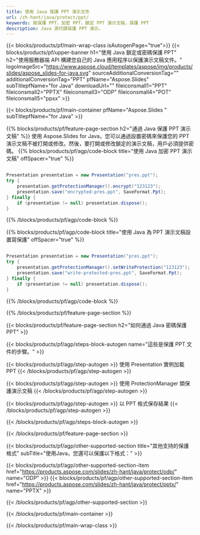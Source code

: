 ```yaml
---
title: 使用 Java 保護 PPT 演示文件
url: /zh-hant/java/protect/ppt/
keywords: 寫保護 PPT，加密 PPT，鎖定 PPT 演示文稿，保護 PPT
description: Java 源代碼保護 PPT 演示。
---
```


{{< blocks/products/pf/main-wrap-class isAutogenPage="true">}}
{{< blocks/products/pf/upper-banner h1="使用 Java 鎖定或密碼保護 PPT" h2="使用服務器端 API 構建您自己的 Java 應用程序以保護演示文稿文件。" logoImageSrc="https://www.aspose.cloud/templates/aspose/img/products/slides/aspose_slides-for-java.svg" sourceAdditionalConversionTag="" additionalConversionTag="PPT" pfName="Aspose.Slides" subTitlepfName="for Java" downloadUrl="" fileiconsmall1="PPT" fileiconsmall2="PPTX" fileiconsmall3="ODP" fileiconsmall4="POT" fileiconsmall5="ppsx" >}}

{{< blocks/products/pf/main-container pfName="Aspose.Slides " subTitlepfName="for Java" >}}

{{% blocks/products/pf/feature-page-section  h2="通過 Java 保護 PPT 演示文稿" %}}
使用 Aspose.Slides for Java，您可以通過設置密碼來保護您的 PPT 演示文稿不被打開或修改。然後，要打開或修改鎖定的演示文稿，用戶必須提供密碼。
{{% blocks/products/pf/agp/code-block title="使用 Java 加密 PPT 演示文稿" offSpacer="true" %}}

```java

Presentation presentation = new Presentation("pres.ppt");
try {
    presentation.getProtectionManager().encrypt("123123");
    presentation.save("encrypted-pres.ppt", SaveFormat.Ppt);
} finally {
    if (presentation != null) presentation.dispose();
}
```

{{% /blocks/products/pf/agp/code-block %}}

{{% blocks/products/pf/agp/code-block title="使用 Java 為 PPT 演示文稿設置寫保護" offSpacer="true" %}}

```java

Presentation presentation = new Presentation("pres.ppt");
try {
    presentation.getProtectionManager().setWriteProtection("123123");
    presentation.save("write-protected-pres.ppt", SaveFormat.Ppt);
} finally {
    if (presentation != null) presentation.dispose();
}
```

{{% /blocks/products/pf/agp/code-block %}}

{{% /blocks/products/pf/feature-page-section %}}

{{< blocks/products/pf/feature-page-section  h2="如何通過 Java 密碼保護 PPT" >}}

{{< blocks/products/pf/agp/steps-block-autogen name="這些是保護 PPT 文件的步驟。" >}}

{{< blocks/products/pf/agp/step-autogen >}}
使用 Presentation 實例加載 PPT
{{< /blocks/products/pf/agp/step-autogen >}}

{{< blocks/products/pf/agp/step-autogen >}}
使用 ProtectionManager 類保護演示文稿
{{< /blocks/products/pf/agp/step-autogen >}}

{{< blocks/products/pf/agp/step-autogen >}}
以 PPT 格式保存結果
{{< /blocks/products/pf/agp/step-autogen >}}

{{< /blocks/products/pf/agp/steps-block-autogen >}}

{{< /blocks/products/pf/feature-page-section >}}

{{< blocks/products/pf/agp/other-supported-section title="其他支持的保護格式" subTitle="使用Java，您還可以保護以下格式：" >}}

{{< blocks/products/pf/agp/other-supported-section-item href="https://products.aspose.com/slides/zh-hant/java/protect/odp/" name="ODP" >}}
{{< blocks/products/pf/agp/other-supported-section-item href="https://products.aspose.com/slides/zh-hant/java/protect/pptx/" name="PPTX" >}}


{{< /blocks/products/pf/agp/other-supported-section >}}

{{< /blocks/products/pf/main-container >}}
    
{{< /blocks/products/pf/main-wrap-class >}}